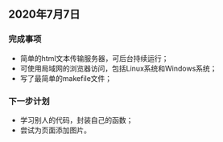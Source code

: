 ## 2020年7月7日
### 完成事项
- 简单的html文本传输服务器，可后台持续运行；
- 可使用局域网的浏览器访问，包括Linux系统和Windows系统；
- 写了最简单的makefile文件；
### 下一步计划
- 学习别人的代码，封装自己的函数；
- 尝试为页面添加图片。
